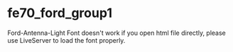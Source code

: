 # fe70_ford_group1
Ford-Antenna-Light Font doesn't work if you open html file directly, please use LiveServer to load the font properly.

